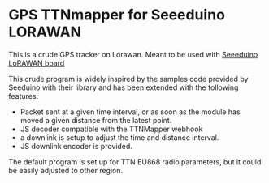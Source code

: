 # GPS TTNmapper for Seeeduino LORAWAN

This is a crude GPS tracker on Lorawan.
Meant to be used with [Seeeduino LoRAWAN board]([https://](https://wiki.seeedstudio.com/Seeeduino_LoRAWAN/))

This crude program is widely inspired by the samples code provided by Seeduino with their library and has been extended with the following features:
- Packet sent at a given time interval, or as soon as the module has moved a given distance from the latest point.
- JS decoder compatible with the TTNMapper webhook
- a downlink is setup to adjust the time and distance interval.
- JS downlink encoder is provided.

The default program is set up for TTN EU868 radio parameters, but it could be easily adjusted to other region.

